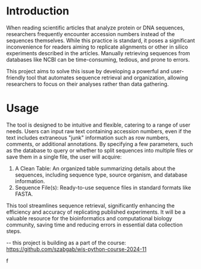 # Introduction

When reading scientific articles that analyze protein or DNA sequences, researchers frequently encounter accession numbers instead of the sequences themselves. While this practice is standard, it poses a significant inconvenience for readers aiming to replicate alignments or other in silico experiments described in the articles. Manually retrieving sequences from databases like NCBI can be time-consuming, tedious, and prone to errors.

This project aims to solve this issue by developing a powerful and user-friendly tool that automates sequence retrieval and organization, allowing researchers to focus on their analyses rather than data gathering.

# Usage

The tool is designed to be intuitive and flexible, catering to a range of user needs. Users can input raw text containing accession numbers, even if the text includes extraneous "junk" information such as row numbers, comments, or additional annotations. By specifying a few parameters, such as the database to query or whether to split sequences into multiple files or save them in a single file, the user will acquire:

1. A Clean Table: An organized table summarizing details about the sequences, including sequence type, source organism, and database information.
2. Sequence File(s): Ready-to-use sequence files in standard formats like FASTA.

This tool streamlines sequence retrieval, significantly enhancing the efficiency and accuracy of replicating published experiments. It will be a valuable resource for the bioinformatics and computational biology community, saving time and reducing errors in essential data collection steps.

--
this project is building as a part of the course: https://github.com/szabgab/wis-python-course-2024-11

f

